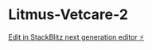 # Litmus-Vetcare-2

[Edit in StackBlitz next generation editor ⚡️](https://stackblitz.com/~/github.com/pyrosauva/Litmus-Vetcare-2)